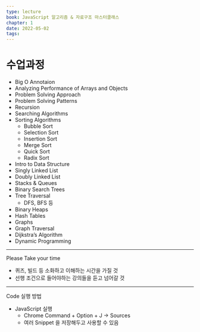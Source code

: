 ```yaml
---
type: lecture
book: JavaScript 알고리즘 & 자료구조 마스터클래스
chapter: 1
date: 2022-05-02
tags: 
---
```

# 수업과정
- Big O Annotaion
- Analyzing Performance of Arrays and Objects
- Problem Solving Approach
- Problem Solving Patterns
- Recursion
- Searching Algorithms
- Sorting Algorithms
	- Bubble Sort
	- Selection Sort
	- Insertion Sort
	- Merge Sort
	- Quick Sort
	- Radix Sort
- Intro to Data Structure
- Singly Linked List
- Doubly Linked List
- Stacks & Queues
- Binary Search Trees
- Tree Traversal
	- DFS, BFS 등
- Binary Heaps
- Hash Tables
- Graphs
- Graph Traversal
- Dijkstra’s Algorithm
- Dynamic Programming

---
Please Take your time
- 퀴즈, 빌드 등 소화하고 이해하는 시간을 가질 것
- 선행 조건으로 들어야하는 강의들을 듣고 넘어갈 것

---
Code 실행 방법
- JavaScript 실행
	- Chrome Command + Option + J → Sources
	- 여러 Snippet 을 저장해두고 사용할 수 있음